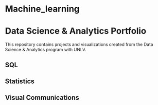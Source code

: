 # Machine_learning
# Data Science & Analytics Portfolio
This repository contains projects and visualizations created from the Data
Science & Analytics program with UNLV.
## SQL
## Statistics
## Visual Communications
